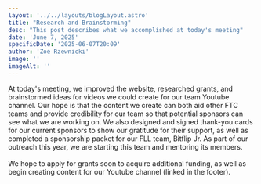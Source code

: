 ```yaml
---
layout: '../../layouts/blogLayout.astro'
title: "Research and Brainstorming"
desc: "This post describes what we accomplished at today's meeting"
date: 'June 7, 2025'
specificDate: '2025-06-07T20:09'
author: 'Zoë Rzewnicki'
image: ''
imageAlt: ''
---
```


At today's meeting, we improved the website, researched grants, and brainstormed ideas for videos we could create for our team Youtube channel. Our hope is that the content we create can both aid other FTC teams and provide credibility for our team so that potential sponsors can see what we are working on. We also designed and signed thank-you cards for our current sponsors to show our gratitude for their support, as well as completed a sponsorship packet for our FLL team, Bitflip Jr. As part of our outreach this year, we are starting this team and mentoring its members. 
<br><br>
We hope to apply for grants soon to acquire additional funding, as well as begin creating content for our Youtube channel (linked in the footer).

